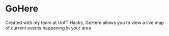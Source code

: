 # GoHere
Created with my team at UofT Hacks, GoHere allows you to view a live map of current events happening in your area
